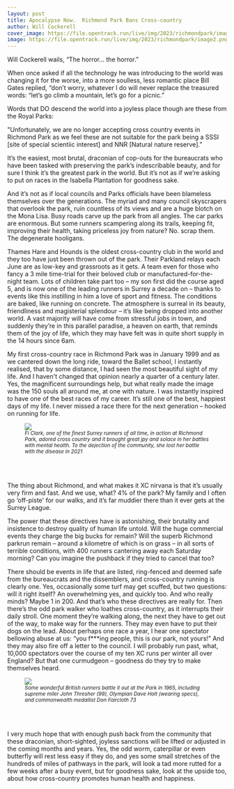 ```yaml
---
layout: post
title: Apocalypse Now.  Richmond Park Bans Cross-country
author: Will Cockerell
cover_image: https://file.opentrack.run/live/img/2023/richmondpark/image2.png
image: https://file.opentrack.run/live/img/2023/richmondpark/image2.png
---
```


Will Cockerell wails, “The horror… the horror.”

When once asked if all the technology he was introducing to the world was changing it for the worse, into a more soulless, less romantic place Bill Gates replied, “don’t worry, whatever I do will never replace the treasured words:  “let’s go climb a mountain, let’s go for a picnic.”

Words that DO descend the world into a joyless place though are these from the Royal Parks:  

"Unfortunately, we are no longer accepting cross country events in Richmond Park as we feel these are not suitable for the park being a SSSI [site of special scientiic interest] and NNR [Natural nature reserve].”

It’s the easiest, most brutal, draconian of cop-outs for the bureaucrats who have been tasked with preserving the park’s indescribable beauty, and for sure I think it’s the greatest park in the world.  But it’s not as if we’re asking to put on races in the Isabella Plantation for goodness sake.

And it’s not as if local councils and Parks officials have been blameless themselves over the generations.  The myriad and many council skyscrapers that overlook the park, ruin countless of its views and are a huge blotch on the Mona Lisa.  Busy roads carve up the park from all angles.  The car parks are enormous.  But some runners scampering along its trails, keeping fit, improving their health, taking priceless joy from nature?  No.  scrap them.  The degenerate hooligans.

Thames Hare and Hounds is the oldest cross-country club in the world and they too have just been thrown out of the park.  Their Parkland relays each June are as low-key and grassroots as it gets. A team even for those who fancy a 3 mile time-trial for their beloved club or manufactured-for-the-night team.  Lots of children take part too – my son first did the course aged 5, and is now one of the leading runners in Surrey a decade on – thanks to events like this instilling in him a love of sport and fitness. The conditions are baked, like running on concrete.  The atmosphere is surreal in its beauty, friendliness and magisterial splendour – it’s like being dropped into another world.  A vast majority will have come from stressful jobs in town, and suddenly they’re in this parallel paradise, a heaven on earth, that reminds them of the joy of life, which they may have felt was in quite short supply in the 14 hours since 6am.  

My first cross-country race in Richmond Park was in January 1999 and as we cantered down the long ride, toward the Ballet school, I instantly realised, that by some distance, I had seen the most beautiful sight of my life.  And I haven't changed that opinion nearly a quarter of a century later.  Yes, the magnificent surroundings help, but what really made the image was the 150 souls all around me, at one with nature.  I was instantly inspired to have one of the best races of my career. It’s still one of the best, happiest days of my life.  I never missed a race there for the next generation – hooked on running for life.

<figure>
		<img src="https://files.opentrack.run/live/img/2023/richmondpark/image3.png"> 
	  <figcaption><small><em>Fi Clark, one of the finest Surrey runners of all time, in action at Richmond Park, adored cross country and it brought great jpy and solace in her battles with mental health. To the dejection of the community, she lost her battle with the disease in 2021
      </em></small></figcaption>

</figure>
<br><br>

The thing about Richmond, and what makes it XC nirvana is that it’s usually very firm and fast.  And we use, what?  4% of the park?  My family and I often go ‘off-piste' for our walks, and it’s far muddier there than it ever gets at the Surrey League.

The power that these directives have is astonishing, their brutality and insistence to destroy quality of human life untold.  Will the huge commercial events they charge the big bucks for remain?  Will the superb Richmond parkrun remain – around a kilometre of which is on grass – in all sorts of terrible conditions, with 400 runners cantering away each Saturday morning?  Can you imagine the pushback if they tried to cancel that too?

There should be events in life that are listed, ring-fenced and deemed safe from the bureaucrats and the dissemblers, and cross-country running is clearly one.  Yes, occasionally some turf may get scuffed, but two questions:  will it right itself?  An overwhelming yes, and quickly too.  And who really minds?  Maybe 1 in 200.  And that’s who these directives are really for.  Then there’s the odd park walker who loathes cross-country, as it interrupts their daily stroll.  One moment they’re walking along, the next they have to get out of the way, to make way for the runners.  They may even have to put their dogs on the lead.  About perhaps one race a year, I hear one spectator bellowing abuse at us:  “you f***ing people, this is our park, not yours!”  And they may also fire off a letter to the council.  I will probably run past, what,  10,000 spectators over the course of my ten XC runs per winter all over England?  But that one curmudgeon – goodness do they try to make themselves heard.

<figure>
		<img src="https://files.opentrack.run/live/img/2023/richmondpark/image4.png"> 
	  <figcaption><small><em>Some wonderful British runners battle it out at the Park in 1965, including supreme miler John Thresher (99), Olympian Dave Holt (wearing specs), and commonwealth medallist Don Faircloth 73
      </em></small></figcaption>

</figure>
<br><br>


I very much hope that with enough push back from the community that these draconian, short-sighted, joyless sanctions will be lifted or adjusted in the coming months and years.  Yes, the odd worm, caterpillar or even butterfly will rest less easy if they do, and yes some small stretches of the hundreds of miles of pathways in the park, will look a tad more rutted for a few weeks after a busy event, but for goodness sake, look at the upside too, about how cross-country promotes human health and happiness.
